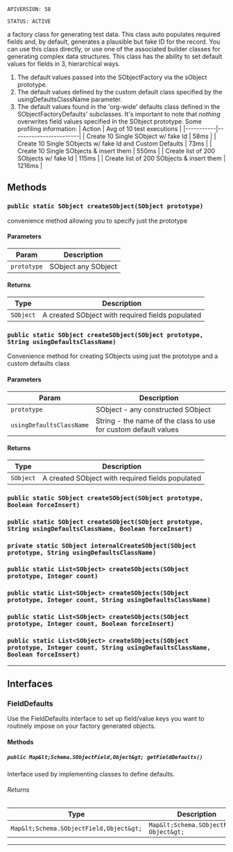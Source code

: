 `APIVERSION: 58`

`STATUS: ACTIVE`

a factory class for generating test data.
This class auto populates required fields and, by default, generates a plausible but fake ID for the record.
You can use this class directly, or use one of the associated builder classes for generating
complex data structures.
This class has the ability to set default values for fields in 3, hierarchical ways.

1. The default values passed into the SObjectFactory via the sObject prototype.
2. The default values defined by the custom default class specified by the usingDefaultsClassName parameter.
3. The default values found in the 'org-wide' defaults class defined in the SObjectFactoryDefaults' subclasses.
   It's important to note that _nothing_ overwrites field values specified in the SObject prototype.
   Some profiling information:
   | Action | Avg of 10 test executions |
   |-----------|------------------------|
   | Create 10 Single SObject w/ fake Id | 58ms |
   | Create 10 Single SObjects w/ fake Id and Custom Defaults | 73ms |
   | Create 10 Single SObjects & insert them | 550ms |
   | Create list of 200 SObjects w/ fake Id | 115ms |
   | Create list of 200 SObjects & insert them | 1216ms |

## Methods

### `public static SObject createSObject(SObject prototype)`

convenience method allowing you to specify just the prototype

#### Parameters

| Param       | Description         |
| ----------- | ------------------- |
| `prototype` | SObject any SObject |

#### Returns

| Type      | Description                                      |
| --------- | ------------------------------------------------ |
| `SObject` | A created SObject with required fields populated |

### `public static SObject createSObject(SObject prototype, String usingDefaultsClassName)`

Convenience method for creating SObjects using just the prototype and a custom defaults class

#### Parameters

| Param                    | Description                                                     |
| ------------------------ | --------------------------------------------------------------- |
| `prototype`              | SObject - any constructed SObject                               |
| `usingDefaultsClassName` | String - the name of the class to use for custom default values |

#### Returns

| Type      | Description                                      |
| --------- | ------------------------------------------------ |
| `SObject` | A created SObject with required fields populated |

### `public static SObject createSObject(SObject prototype, Boolean forceInsert)`

### `public static SObject createSObject(SObject prototype, String usingDefaultsClassName, Boolean forceInsert)`

### `private static SObject internalCreateSObject(SObject prototype, String usingDefaultsClassName)`

### `public static List<SObject> createSObjects(SObject prototype, Integer count)`

### `public static List<SObject> createSObjects(SObject prototype, Integer count, String usingDefaultsClassName)`

### `public static List<SObject> createSObjects(SObject prototype, Integer count, Boolean forceInsert)`

### `public static List<SObject> createSObjects(SObject prototype, Integer count, String usingDefaultsClassName, Boolean forceInsert)`

---

## Interfaces

### FieldDefaults

Use the FieldDefaults interface to set up field/value keys you want to routinely impose on your
factory generated objects.

#### Methods

##### `public Map&lt;Schema.SObjectField,Object&gt; getFieldDefaults()`

Interface used by implementing classes to define defaults.

###### Returns

| Type                                    | Description                              |
| --------------------------------------- | ---------------------------------------- |
| `Map&lt;Schema.SObjectField,Object&gt;` | `Map&lt;Schema.SObjectField, Object&gt;` |

---
